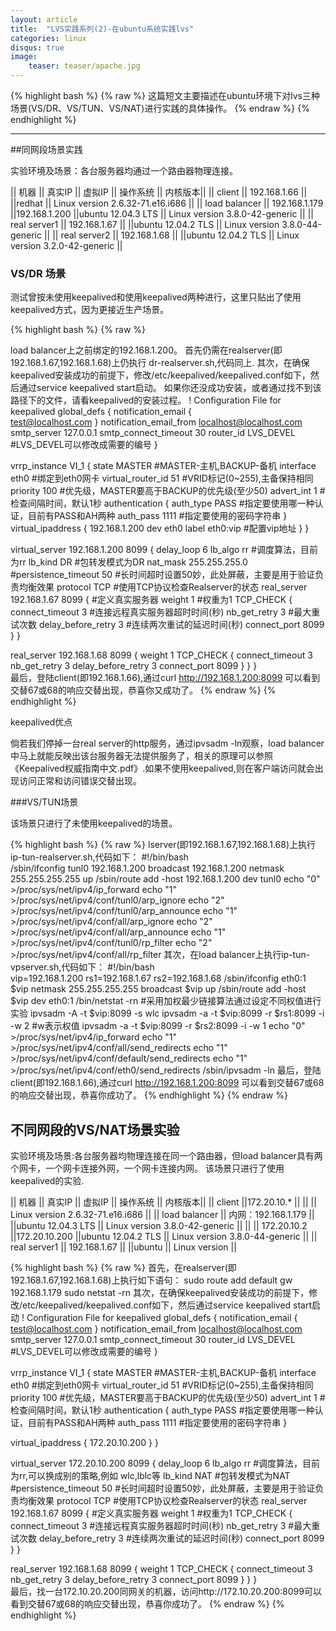 ```yaml
---
layout: article
title:  "LVS实践系列(2)-在ubuntu系统实践lvs"
categories: linux
disqus: true
image:
    teaser: teaser/apache.jpg
---
```


{% highlight bash %}
{% raw %}
这篇短文主要描述在ubuntu环境下对lvs三种场景(VS/DR、VS/TUN、VS/NAT)进行实践的具体操作。
{% endraw %}
{% endhighlight %}

---

##同网段场景实践

实验环境及场景：各台服务器均通过一个路由器物理连接。

|| 机器 || 真实IP || 虚拟IP || 操作系统 || 内核版本||
|| client || 192.168.1.66 || ||redhat || Linux version 2.6.32-71.e16.i686 || 
|| load balancer || 192.168.1.179 ||192.168.1.200 ||ubuntu 12.04.3 LTS || Linux version 3.8.0-42-generic || 
|| real server1 || 192.168.1.67 || ||ubuntu 12.04.2 TLS || Linux version 3.8.0-44-generic || 
|| real server2 || 192.168.1.68 || ||ubuntu 12.04.2 TLS || Linux version 3.2.0-42-generic || 

### VS/DR 场景

测试曾按未使用keepalived和使用keepalived两种进行，这里只贴出了使用keepalived方式，因为更接近生产场景。

{% highlight bash %}
{% raw %}

load balancer上之前绑定的192.168.1.200。
首先仍需在realserver(即192.168.1.67,192.168.1.68)上仍执行 dr-realserver.sh,代码同上.
其次，在确保keepalived安装成功的前提下，修改/etc/keepalived/keepalived.conf如下，然后通过service keepalived start启动。
如果你还没成功安装，或者通过找不到该路径下的文件，请看keepalived的安装过程。
! Configuration File for keepalived
global_defs {
notification_email {                                                                                             
test@localhost.com
}
 notification_email_from localhost@localhost.com
 smtp_server 127.0.0.1
 smtp_connect_timeout 30
 router_id LVS_DEVEL   #LVS_DEVEL可以修改成需要的编号
 }
 
 vrrp_instance VI_1 {
 state MASTER #MASTER-主机,BACKUP-备机
 interface eth0 #绑定到eth0网卡
 virtual_router_id 51 #VRID标记(0~255),主备保持相同
 priority 100    #优先级，MASTER要高于BACKUP的优先级(至少50)
 advert_int 1    #检查间隔时间，默认1秒
 authentication {
 auth_type PASS  #指定要使用哪一种认证，目前有PASS和AH两种
 auth_pass 1111  #指定要使用的密码字符串
 }
 virtual_ipaddress {
 192.168.1.200 dev eth0 label eth0:vip  #配置vip地址
 }
 }
 
 virtual_server 192.168.1.200 8099 {
 delay_loop 6
 lb_algo rr  #调度算法，目前为rr 
 lb_kind DR #包转发模式为DR
 nat_mask 255.255.255.0
 #persistence_timeout 50 #长时间超时设置50妙，此处屏蔽，主要是用于验证负责均衡效果
 protocol TCP    #使用TCP协议检查Realserver的状态
 real_server 192.168.1.67 8099 { #定义真实服务器
 weight 1    #权重为1
 TCP_CHECK {
 connect_timeout 3   #连接远程真实服务器超时时间(秒)
 nb_get_retry 3  #最大重试次数
 delay_before_retry 3    #连续两次重试的延迟时间(秒)
 connect_port 8099
 }
 }
 
 real_server 192.168.1.68 8099 {
 weight 1
 TCP_CHECK {
 connect_timeout 3
 nb_get_retry 3
 delay_before_retry 3
 connect_port 8099
 }
 }
 }  
 最后，登陆client(即192.168.1.66),通过curl http://192.168.1.200:8099 可以看到交替67或68的响应交替出现，恭喜你又成功了。
{% endraw %}
{% endhighlight %}


keepalived优点

倘若我们停掉一台real server的http服务，通过ipvsadm -ln观察，load balancer中马上就能反映出该台服务器无法提供服务了，相关的原理可以参照《Keepalived权威指南中文.pdf》.如果不使用keepalived,则在客户端访问就会出现访问正常和访问错误交替出现。


###VS/TUN场景

该场景只进行了未使用keepalived的场景。

{% highlight bash %}
{% raw %}
lserver(即192.168.1.67,192.168.1.68)上执行ip-tun-realserver.sh,代码如下：
#!/bin/bash                                                                                                         
/sbin/ifconfig tunl0 192.168.1.200 broadcast 192.168.1.200 netmask 255.255.255.255 up
/sbin/route add -host 192.168.1.200 dev tunl0
echo "0" >/proc/sys/net/ipv4/ip_forward
echo "1" >/proc/sys/net/ipv4/conf/tunl0/arp_ignore
echo "2" >/proc/sys/net/ipv4/conf/tunl0/arp_announce
echo "1" >/proc/sys/net/ipv4/conf/all/arp_ignore
echo "2" >/proc/sys/net/ipv4/conf/all/arp_announce
echo "1" >/proc/sys/net/ipv4/conf/tunl0/rp_filter
echo "2" >/proc/sys/net/ipv4/conf/all/rp_filter
其次，在load balancer上执行ip-tun-vpserver.sh,代码如下：
#!/bin/bash                                                                                                         
vip=192.168.1.200
rs1=192.168.1.67
rs2=192.168.1.68
/sbin/ifconfig eth0:1 $vip netmask 255.255.255.255 broadcast $vip up
/sbin/route add -host $vip dev eth0:1
/bin/netstat -rn 
#采用加权最少链接算法通过设定不同权值进行实验
ipvsadm -A -t $vip:8099 -s wlc 
ipvsadm -a -t $vip:8099 -r $rs1:8099 -i -w 2 #w表示权值
ipvsadm -a -t $vip:8099 -r $rs2:8099 -i -w 1
echo "0" >/proc/sys/net/ipv4/ip_forward
echo "1" >/proc/sys/net/ipv4/conf/all/send_redirects
echo "1" >/proc/sys/net/ipv4/conf/default/send_redirects
echo "1" >/proc/sys/net/ipv4/conf/eth0/send_redirects
/sbin/ipvsadm -ln
最后，登陆client(即192.168.1.66),通过curl http://192.168.1.200:8099 可以看到交替67或68的响应交替出现，恭喜你成功了。
{% endhighlight %}
{% endraw %}



## 不同网段的VS/NAT场景实验


实验环境及场景:各台服务器均物理连接在同一个路由器，但load balancer具有两个网卡，一个网卡连接外网，一个网卡连接内网。
该场景只进行了使用keepalived的实验.

|| 机器 || 真实IP || 虚拟IP || 操作系统 || 内核版本||
|| client ||172.20.10.* || || || Linux version 2.6.32-71.e16.i686 || 
|| load balancer || 内网：192.168.1.179 || ||ubuntu 12.04.3 LTS || Linux version 3.8.0-42-generic || 
||  || 172.20.10.2 ||172.20.10.200 ||ubuntu 12.04.2 TLS || Linux version 3.8.0-44-generic || 
|| real server1 || 192.168.1.67 || ||ubuntu  || Linux version  || 


{% highlight bash %}
{% raw %}
首先，在realserver(即192.168.1.67,192.168.1.68)上执行如下语句：
sudo route add default gw 192.168.1.179
sudo netstat -rn
其次，在确保keepalived安装成功的前提下，修改/etc/keepalived/keepalived.conf如下，然后通过service keepalived start启动
! Configuration File for keepalived
global_defs {
notification_email {                                                                                             
test@localhost.com
}
notification_email_from localhost@localhost.com
smtp_server 127.0.0.1
smtp_connect_timeout 30
router_id LVS_DEVEL   #LVS_DEVEL可以修改成需要的编号
}

vrrp_instance VI_1 {
state MASTER #MASTER-主机,BACKUP-备机
interface eth0 #绑定到eth0网卡
virtual_router_id 51 #VRID标记(0~255),主备保持相同
priority 100    #优先级，MASTER要高于BACKUP的优先级(至少50)
advert_int 1    #检查间隔时间，默认1秒
authentication {
auth_type PASS  #指定要使用哪一种认证，目前有PASS和AH两种
auth_pass 1111  #指定要使用的密码字符串
}

virtual_ipaddress {
172.20.10.200
}
}

virtual_server 172.20.10.200 8099 {
delay_loop 6
lb_algo rr  #调度算法，目前为rr,可以换成别的策略,例如 wlc,lblc等 
lb_kind NAT #包转发模式为NAT
#persistence_timeout 50 #长时间超时设置50妙，此处屏蔽，主要是用于验证负责均衡效果
protocol TCP    #使用TCP协议检查Realserver的状态
real_server 192.168.1.67 8099 { #定义真实服务器
weight 1    #权重为1
TCP_CHECK {
connect_timeout 3   #连接远程真实服务器超时时间(秒)
nb_get_retry 3  #最大重试次数
delay_before_retry 3    #连续两次重试的延迟时间(秒)
connect_port 8099
}
}

real_server 192.168.1.68 8099 {
weight 1
TCP_CHECK {
connect_timeout 3
nb_get_retry 3
delay_before_retry 3
connect_port 8099
}
}
}    
最后，找一台172.10.20.200同网关的机器，访问http://172.10.20.200:8099可以看到交替67或68的响应交替出现，恭喜你成功了。
{% endraw %}
{% endhighlight %}



